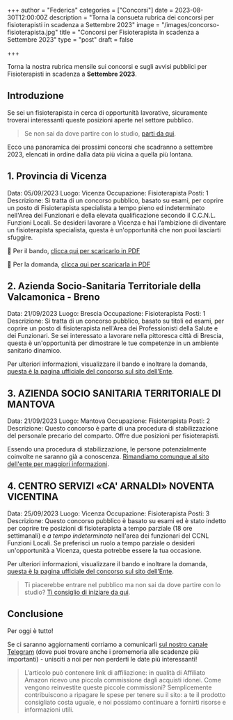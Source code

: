 +++
author = "Federica"
categories = ["Concorsi"]
date = 2023-08-30T12:00:00Z
description = "Torna la consueta rubrica dei concorsi per fisioterapisti in scadenza a Settembre 2023"
image = "/images/concorso-fisioterapista.jpg"
title = "Concorsi per Fisioterapista in scadenza a Settembre 2023"
type = "post"
draft = false

+++ 

Torna la nostra rubrica mensile sui concorsi e sugli avvisi pubblici per Fisioterapisti in scadenza a **Settembre 2023**.

## Introduzione
Se sei un fisioterapista in cerca di opportunità lavorative, sicuramente troverai interessanti queste posizioni aperte nel settore pubblico.

> Se non sai da dove partire con lo studio, [parti da qui](https://amzn.to/3MWTEPC).

Ecco una panoramica dei prossimi concorsi che scadranno a settembre 2023, elencati in ordine dalla data più vicina a quella più lontana.

## 1. Provincia di Vicenza

Data: 05/09/2023
Luogo: Vicenza
Occupazione: Fisioterapista
Posti: 1
Descrizione: Si tratta di un concorso pubblico, basato su esami, per coprire un posto di Fisioterapista specialista a tempo pieno ed indeterminato nell'Area dei Funzionari e della elevata qualificazione secondo il C.C.N.L. Funzioni Locali.
Se desideri lavorare a Vicenza e hai l'ambizione di diventare un fisioterapista specialista, questa è un'opportunità che non puoi lasciarti sfuggire.

📲 Per il bando, [clicca qui per scaricarlo in PDF](https://www.ipab.vicenza.it/images/Personale/2023/concorso_n.1_Fkt_specialista_indeterminato_prot._2947-2023/Bando_n._1_FKT_spec.pdf)

📲 Per la domanda, [clicca qui per scaricarla in PDF](https://www.ipab.vicenza.it/images/Personale/2023/concorso_n.1_Fkt_specialista_indeterminato_prot._2947-2023/Domanda_n._1_FKT_spec.pdf)


## 2. Azienda Socio-Sanitaria Territoriale della Valcamonica - Breno

Data: 21/09/2023
Luogo: Brescia
Occupazione: Fisioterapista
Posti: 1
Descrizione: Si tratta di un concorso pubblico, basato su titoli ed esami, per coprire un posto di fisioterapista nell'Area dei Professionisti della Salute e dei Funzionari.
Se sei interessato a lavorare nella pittoresca città di Brescia, questa è un'opportunità per dimostrare le tue competenze in un ambiente sanitario dinamico.

Per ulteriori informazioni, visualizzare il bando e inoltrare la domanda, [questa è la pagina ufficiale del concorso sul sito dell'Ente](https://amministrazionedigitale.asst-valcamonica.it/Pages/Bandi/procedure/diconcorso/?scadute=False&id=90721).

## 3. AZIENDA SOCIO SANITARIA TERRITORIALE DI MANTOVA

Data: 21/09/2023
Luogo: Mantova
Occupazione: Fisioterapista
Posti: 2
Descrizione: Questo concorso è parte di una procedura di stabilizzazione del personale precario del comparto. Offre due posizioni per fisioterapisti.

Essendo una procedura di stabilizzazione, le persone potenzialmente coinvolte ne saranno già a conoscenza. [Rimandiamo comunque al sito dell'ente per maggiori informazioni](https://www.asst-mantova.it/contenuto-web/-/asset_publisher/aPLQFInD1pDc/content/avviso-pubblico-per-la-procedura-di-stabilizzazione-di-cui-all-art-1-comma-268-lett-b-della-l-234-2021-e-s-m-i-del-personale-del-comparto).


## 4. CENTRO SERVIZI «CA' ARNALDI» NOVENTA VICENTINA

Data: 25/09/2023
Luogo: Vicenza
Occupazione: Fisioterapista
Posti: 3
Descrizione: Questo concorso pubblico è basato su esami ed è stato indetto per coprire tre posizioni di fisioterapista a tempo parziale (18 ore settimanali) e *a tempo indeterminato* nell'area dei funzionari del CCNL Funzioni Locali.
Se preferisci un ruolo a tempo parziale o desideri un'opportunità a Vicenza, questa potrebbe essere la tua occasione.

Per ulteriori informazioni, visualizzare il bando e inoltrare la domanda, [questa è la pagina ufficiale del concorso sul sito dell'Ente](https://www.casariposocaarnaldi.it/bando-di-concorso-pubblico/).

> Ti piacerebbe entrare nel pubblico ma non sai da dove partire con lo studio? [Ti consiglio di iniziare da qui](https://amzn.to/3MWTEPC).

## Conclusione
Per oggi è tutto!

Se ci saranno aggiornamenti corriamo a comunicarli [sul nostro canale Telegram](https://t.me/fisioterapisti_official) (dove puoi trovare anche i promemoria alle scadenze più importanti) - unisciti a noi per non perderti le date più interessanti!



>L’articolo può contenere link di affiliazione: in qualità di Affiliato Amazon ricevo una piccola commissione dagli acquisti idonei. Come vengono reinvestite queste piccole commissioni? Semplicemente contribuiscono a ripagare le spese per tenere su il sito: a te il prodotto consigliato costa uguale, e noi possiamo continuare a fornirti risorse e informazioni utili.
